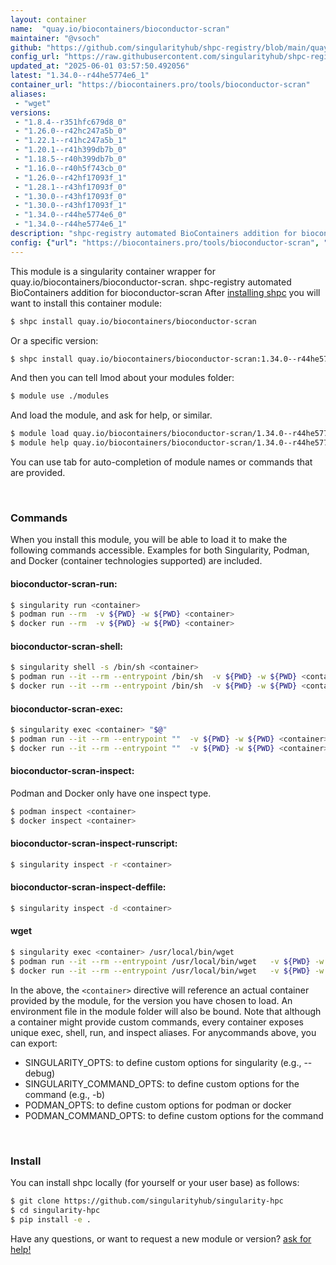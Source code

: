 ```yaml
---
layout: container
name:  "quay.io/biocontainers/bioconductor-scran"
maintainer: "@vsoch"
github: "https://github.com/singularityhub/shpc-registry/blob/main/quay.io/biocontainers/bioconductor-scran/container.yaml"
config_url: "https://raw.githubusercontent.com/singularityhub/shpc-registry/main/quay.io/biocontainers/bioconductor-scran/container.yaml"
updated_at: "2025-06-01 03:57:50.492056"
latest: "1.34.0--r44he5774e6_1"
container_url: "https://biocontainers.pro/tools/bioconductor-scran"
aliases:
 - "wget"
versions:
 - "1.8.4--r351hfc679d8_0"
 - "1.26.0--r42hc247a5b_0"
 - "1.22.1--r41hc247a5b_1"
 - "1.20.1--r41h399db7b_0"
 - "1.18.5--r40h399db7b_0"
 - "1.16.0--r40h5f743cb_0"
 - "1.26.0--r42hf17093f_1"
 - "1.28.1--r43hf17093f_0"
 - "1.30.0--r43hf17093f_0"
 - "1.30.0--r43hf17093f_1"
 - "1.34.0--r44he5774e6_0"
 - "1.34.0--r44he5774e6_1"
description: "shpc-registry automated BioContainers addition for bioconductor-scran"
config: {"url": "https://biocontainers.pro/tools/bioconductor-scran", "maintainer": "@vsoch", "description": "shpc-registry automated BioContainers addition for bioconductor-scran", "latest": {"1.34.0--r44he5774e6_1": "sha256:7cd4d70901568cacfae7be655fac449dadf901ea59543349435eb2577d354650"}, "tags": {"1.8.4--r351hfc679d8_0": "sha256:d24f0b4cd58aa2803d03a0a6982f8767933c357e3984203f3f53bfd4272e9c5c", "1.26.0--r42hc247a5b_0": "sha256:689b68fe8ef3fe12c97306a921eb2d4eef054f07192337b5e59798fc2fc2e744", "1.22.1--r41hc247a5b_1": "sha256:81c49c887e31971dbed6622754e827542a3d6fec34558d7871a0463cdf58e109", "1.20.1--r41h399db7b_0": "sha256:04720a73a2b27cf567e6befe4fb6a5ece898005d93f20129ebb58b9f6b969aca", "1.18.5--r40h399db7b_0": "sha256:8b5aa410aae85504d4da76c9a42337a7c345dc0424a2ec41e03843a1663e53ae", "1.16.0--r40h5f743cb_0": "sha256:29d80cd38ba0852a5082bde469ba6292087fbe2873495db2ba0cb18f2bb28b16", "1.26.0--r42hf17093f_1": "sha256:207fb2aa2fe91b4f31a3eb8c4d168f160861eec06ac605934f3506573c625e0c", "1.28.1--r43hf17093f_0": "sha256:aa6fe6e3b43c46c1c1289d990e38834238076c6cc91aa11f6ae6e52a632c6ed7", "1.30.0--r43hf17093f_0": "sha256:ac896b32eda1af47f71677e6211999a5254eee2672b734bc7cbdae7c21038b5f", "1.30.0--r43hf17093f_1": "sha256:c4e6336b277a1c48f02ac31f865b600a8f53f2a9a06efbc294d1bf0836ce3257", "1.34.0--r44he5774e6_0": "sha256:fd12519c6e63495e00944b481a47e9a6105047b2e7c161ae8ebe1cb773de1369", "1.34.0--r44he5774e6_1": "sha256:7cd4d70901568cacfae7be655fac449dadf901ea59543349435eb2577d354650"}, "docker": "quay.io/biocontainers/bioconductor-scran", "aliases": {"wget": "/usr/local/bin/wget"}}
---
```


This module is a singularity container wrapper for quay.io/biocontainers/bioconductor-scran.
shpc-registry automated BioContainers addition for bioconductor-scran
After [installing shpc](#install) you will want to install this container module:


```bash
$ shpc install quay.io/biocontainers/bioconductor-scran
```

Or a specific version:

```bash
$ shpc install quay.io/biocontainers/bioconductor-scran:1.34.0--r44he5774e6_1
```

And then you can tell lmod about your modules folder:

```bash
$ module use ./modules
```

And load the module, and ask for help, or similar.

```bash
$ module load quay.io/biocontainers/bioconductor-scran/1.34.0--r44he5774e6_1
$ module help quay.io/biocontainers/bioconductor-scran/1.34.0--r44he5774e6_1
```

You can use tab for auto-completion of module names or commands that are provided.

<br>

### Commands

When you install this module, you will be able to load it to make the following commands accessible.
Examples for both Singularity, Podman, and Docker (container technologies supported) are included.

#### bioconductor-scran-run:

```bash
$ singularity run <container>
$ podman run --rm  -v ${PWD} -w ${PWD} <container>
$ docker run --rm  -v ${PWD} -w ${PWD} <container>
```

#### bioconductor-scran-shell:

```bash
$ singularity shell -s /bin/sh <container>
$ podman run --it --rm --entrypoint /bin/sh  -v ${PWD} -w ${PWD} <container>
$ docker run --it --rm --entrypoint /bin/sh  -v ${PWD} -w ${PWD} <container>
```

#### bioconductor-scran-exec:

```bash
$ singularity exec <container> "$@"
$ podman run --it --rm --entrypoint ""  -v ${PWD} -w ${PWD} <container> "$@"
$ docker run --it --rm --entrypoint ""  -v ${PWD} -w ${PWD} <container> "$@"
```

#### bioconductor-scran-inspect:

Podman and Docker only have one inspect type.

```bash
$ podman inspect <container>
$ docker inspect <container>
```

#### bioconductor-scran-inspect-runscript:

```bash
$ singularity inspect -r <container>
```

#### bioconductor-scran-inspect-deffile:

```bash
$ singularity inspect -d <container>
```


#### wget

```bash
$ singularity exec <container> /usr/local/bin/wget
$ podman run --it --rm --entrypoint /usr/local/bin/wget   -v ${PWD} -w ${PWD} <container> -c " $@"
$ docker run --it --rm --entrypoint /usr/local/bin/wget   -v ${PWD} -w ${PWD} <container> -c " $@"
```



In the above, the `<container>` directive will reference an actual container provided
by the module, for the version you have chosen to load. An environment file in the
module folder will also be bound. Note that although a container
might provide custom commands, every container exposes unique exec, shell, run, and
inspect aliases. For anycommands above, you can export:

 - SINGULARITY_OPTS: to define custom options for singularity (e.g., --debug)
 - SINGULARITY_COMMAND_OPTS: to define custom options for the command (e.g., -b)
 - PODMAN_OPTS: to define custom options for podman or docker
 - PODMAN_COMMAND_OPTS: to define custom options for the command

<br>

### Install

You can install shpc locally (for yourself or your user base) as follows:

```bash
$ git clone https://github.com/singularityhub/singularity-hpc
$ cd singularity-hpc
$ pip install -e .
```

Have any questions, or want to request a new module or version? [ask for help!](https://github.com/singularityhub/singularity-hpc/issues)